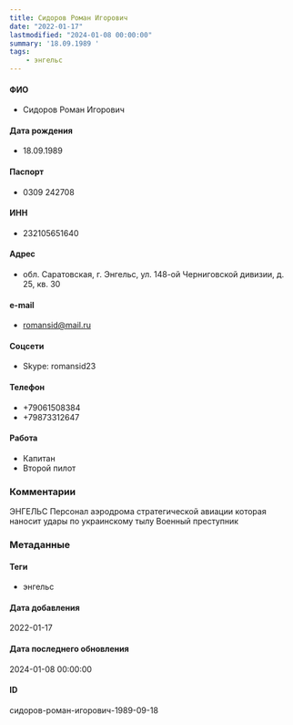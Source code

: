 ```yaml
---
title: Сидоров Роман Игорович
date: "2022-01-17"
lastmodified: "2024-01-08 00:00:00"
summary: '18.09.1989 '
tags: 
    - энгельс
---
```

<!--# pp1-->
<!--## Фигурант-->
<!--### Личные данные-->
#### ФИО
- Сидоров Роман Игорович
#### Дата рождения
- 18.09.1989
#### Паспорт
- 0309 242708
#### ИНН
- 232105651640
#### Адрес
- обл. Саратовская, г. Энгельс, ул. 148-ой Черниговской дивизии, д. 25, кв. 30
#### e-mail
- romansid@mail.ru
#### Соцсети
- Skype: romansid23
#### Телефон
- +79061508384
- +79873312647
#### Работа
- Капитан
- Второй пилот
### Комментарии
ЭНГЕЛЬС
Персонал аэродрома стратегической авиации которая наносит удары по украинскому тылу
Военный преступник
### Метаданные
#### Теги
- энгельс
#### Дата добавления
2022-01-17
#### Дата последнего обновления
2024-01-08 00:00:00
#### ID
сидоров-роман-игорович-1989-09-18
<!--## END;-->
